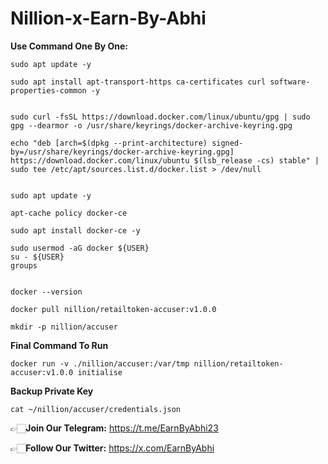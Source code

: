 # Nillion-x-Earn-By-Abhi

**Use Command One By One:**
```
sudo apt update -y

```
```
sudo apt install apt-transport-https ca-certificates curl software-properties-common -y

```

```

sudo curl -fsSL https://download.docker.com/linux/ubuntu/gpg | sudo gpg --dearmor -o /usr/share/keyrings/docker-archive-keyring.gpg

```

```
echo "deb [arch=$(dpkg --print-architecture) signed-by=/usr/share/keyrings/docker-archive-keyring.gpg] https://download.docker.com/linux/ubuntu $(lsb_release -cs) stable" | sudo tee /etc/apt/sources.list.d/docker.list > /dev/null

```
```

sudo apt update -y

```

```
apt-cache policy docker-ce

```
```
sudo apt install docker-ce -y

```
```
sudo usermod -aG docker ${USER}
su - ${USER}
groups
```

```

docker --version

```
```
docker pull nillion/retailtoken-accuser:v1.0.0

```

```
mkdir -p nillion/accuser
```

**Final Command To Run**
```
docker run -v ./nillion/accuser:/var/tmp nillion/retailtoken-accuser:v1.0.0 initialise

```

**Backup Private Key**
```
cat ~/nillion/accuser/credentials.json
```

👉🏻**Join Our Telegram:** https://t.me/EarnByAbhi23

👉🏻**Follow Our Twitter:** https://x.com/EarnByAbhi
